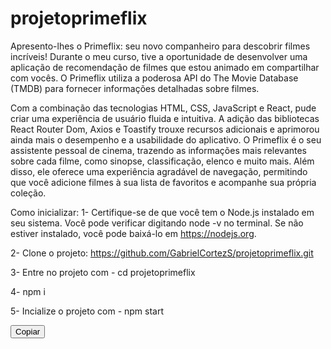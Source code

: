 # projetoprimeflix
Apresento-lhes o Primeflix: seu novo companheiro para descobrir filmes incríveis! 
Durante o meu curso, tive a oportunidade de desenvolver uma aplicação de recomendação de filmes que estou animado em compartilhar com vocês. O Primeflix utiliza a poderosa API do The Movie Database (TMDB) para fornecer informações detalhadas sobre filmes.

Com a combinação das tecnologias HTML, CSS, JavaScript e React, pude criar uma experiência de usuário fluida e intuitiva. A adição das bibliotecas React Router Dom, Axios e Toastify trouxe recursos adicionais e aprimorou ainda mais o desempenho e a usabilidade do aplicativo.
O Primeflix é o seu assistente pessoal de cinema, trazendo as informações mais relevantes sobre cada filme, como sinopse, classificação, elenco e muito mais. Além disso, ele oferece uma experiência agradável de navegação, permitindo que você adicione filmes à sua lista de favoritos e acompanhe sua própria coleção.

Como inicializar:
1- Certifique-se de que você tem o Node.js instalado em seu sistema. Você pode verificar digitando node -v no terminal. Se não estiver instalado, você pode baixá-lo em https://nodejs.org.

2- Clone o projeto: https://github.com/GabrielCortezS/projetoprimeflix.git

3- Entre no projeto com - cd projetoprimeflix

4- npm i

5- Incialize o projeto com - npm start


<div>
  <button class="copy-button" data-text="TESTE">Copiar</button>
  <span class="copy-feedback"></span>
</div>
